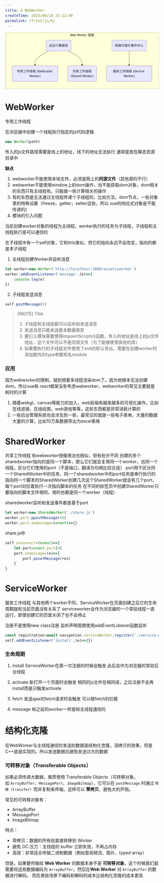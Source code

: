```yaml
---
title: 6 WebWorker
createTime: 2025/06/18 21:11:40
permalink: /front/js/6/
---
```


![](attachments/Pasted%20image%2020250927164017.png)

# WebWorker
专用工作线程

在浏览器中创建一个线程执行指定的js代码逻辑
```js
new Worker(path)
```
传入的js文件路径需要是线上的地址，线下的地址无法执行
通常是放在静态资源目录中

**缺点**
1. webworker不能使用本地文件，必须是网上的**同源文件**（其他源的不行）
2. webworker不能使用window上的dom操作，也不能获取dom对象，dom相关的东西只有主线程有。只能做一些计算相关的操作
3. 有的东西是无法通过主线程传递个子线程的，比如方法，dom节点，一些对象里的特殊设置（freeze，getter，setter这些，所以 vue的响应式对象是不能传递的)
4. 模块的引入问题

当前创建worker对象的线程为主线程，worker执行的任务为子线程，子线程和主线程执行是可以通信的

在子线程中有一个self对象，它和this类似，但它的指向永远不会改变，指向的都是本子线程

1. 主线程创建Worker并监听消息
```js
let worker=new Worker('http://localhost:3000/assets/worker')
worker.addEventListener('message',(e)=>{
	console.log(e)
})
```

2. 子线程发送消息
```js
self.postMessage(2)
```


> [!NOTE] Title
> 1. 子线程和主线程都可以监听和发送消息
> 2. 发送消息只能发送基本数据类型
> 3. 要引入模块需要使用impoertScripts()函数，传入的地址是线上的js文件地址，这个文件可以不是同源文件（为了能够使用其他的库）
> 4. 如果要执行的子线程文件使用了es6的默认导出，需要在创建worker时添加额外的type参数知名module

### 应用

因为webworker的限制，就别想着多线程渲染dom了。因为他根本无法创建dom，所以vue和
react框架没有考虑webworker，webworker的常见主要就是耗时的计算
1. 随着webgl，canvas等能力的加入，web前端有越来越多的可视化操作。比如在线滤镜，在线绘图，web游戏等等。这些东西都是非常消耗计算的
2. 一些后台管理系统也会涉及到一些，最常见的就是一些电子表单。大量的数据大量的计算，比如10万条数据导出为excel表格

# SharedWorker
共享工作线程
和webworker很像用法也相似，但有些许不同
创建的多个sharedworker指向的是同一个脚本，那么它们就会复用同一个worker，也同一个线程，区分它们使用的port（不是端口，翻译为句柄比较合适）
port用于区分同一个SharedWorker中的任务，同一个sharedworker中的port任务是串行执行的
指向同一个脚本的SharedWorker创建几次这个SharedWorker就会有几个port，每个port对应着执行一次指向脚本的任务
在不同的标签页中创建SharedWorker只要指向的脚本文件相同，用的也都是同一个worker（线程）


sharedworker监听和发送事件都是基于port
```js
let worker=new SharedWorker('./share.js')
worker.port.ppostMessage(40)
worker.port.onmessage=(event)=>{}
```

share.js中
```js
self.onconnect=(event)=>{
	let port=event.port[0]
	port.onmessage=(e)=>{
		port.posetMessage(res)
	}
}
```

# ServiceWorker
服务工作线程
与其他两个worker不同，ServiceWorker在页面创建之后它的生命周期就和当前页面没有关系了
serviceworker会作为浏览器的一个常驻线程一直运行，即使创建它的页面关闭了也不会停止

注册不是使用new class注册
监听声明周期使用addEventListener函数监听
```js
const registration=await navigation.serviceWorker.register('./service-worker.js')
self.addEventListener('install',(e)=>{})
```

### 生命周期

1. install
ServiceWorker在第一次注册的时候会触发
此后会作为浏览器的常驻后台线程

2. activate
新打开一个页面时会触发
相同的js文件在相同域，之后注册不会再install而是只触发activate

3. fetch
发送ajax的fetch请求时会触发
可以做fetch的拦截

4. message
和之前的worker一样是和主线程通信的

# 结构化克隆
在WebWorker与主线程通信时发送的数据是结构化克隆，深拷贝的效果，但是C++底层实现的。所以发送数据应避免发送过大的数据

### 可转移对象（Transferable Objects）

如果必须传递大数据，推荐使用 Transferable Objects（可转移对象，如 `ArrayBuffer`、`MessagePort`、`ImageBitmap`），它可以在 `postMessage` 时通过 `转移（transfer）`而非复制来传输。这样可以 **零拷贝**，避免大的开销。

常见的可转移对象有：
- ArrayBuffer
- MessagePort
- ImageBitmap

特点：
- 零拷贝：数据的所有权直接转移到 Worker
- 避免 GC 压力：主线程的 buffer 立即失效，不再占内存
- 高效：非常适合传输二进制数据（例如音视频流、图片、typed array）


但是，如果要传输给 **Web Worker** 的数据本身不是 **可转移对象**，这个时候我们就需要将这些数据编码为 `ArrayBuffer`，然后在**Web Worker** 对 `ArrayBuffer` 的数据进行解码。
而在某些场景下编码和解码的成本比结构化克隆的成本更高

